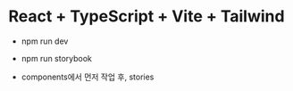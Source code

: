 # React + TypeScript + Vite + Tailwind

- npm run dev
- npm run storybook

- components에서 먼저 작업 후, stories
